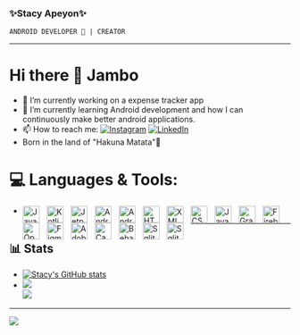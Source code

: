 ### ✨Stacy Apeyon✨

`ANDROID DEVELOPER 📱 | CREATOR` 

---
# Hi there 👋 Jambo


- 🔭 I’m currently working on a expense tracker app
- 🌱 I’m currently learning Android development and how I can continuously make better android applications.
- 📫 How to reach me:  [![Instagram](https://img.shields.io/badge/Instagram-%23E4405F.svg?logo=Instagram&logoColor=white)](https://instagram.com/lerampen_stacy) [![LinkedIn](https://img.shields.io/badge/LinkedIn-%230077B5.svg?logo=linkedin&logoColor=white)](https://linkedin.com/in/stacy-apeyon-) 
- Born in the land of "Hakuna Matata"🦁
  
# 💻 Languages & Tools:
-  <img align="left" alt="Java" width="30px" style="padding-right:10px;" src="https://cdn.jsdelivr.net/gh/devicons/devicon/icons/java/java-original.svg"/><img align="left" alt="Kotlin" width="30px" style="padding-right:10px;" src="https://cdn.jsdelivr.net/gh/devicons/devicon@latest/icons/kotlin/kotlin-original.svg"/> <img align="left" alt="Jetpack Compose" width="30px" style="padding-right:10px;" src="https://cdn.jsdelivr.net/gh/devicons/devicon@latest/icons/jetpackcompose/jetpackcompose-original.svg"/> <img align="left" alt="Android Studio" width="30px" style="padding-right:10px;" src="https://cdn.jsdelivr.net/gh/devicons/devicon/icons/androidstudio/androidstudio-original.svg"/> <img align="left" alt="Android" width="30px" style="padding-right:10px;" src="https://cdn.jsdelivr.net/gh/devicons/devicon/icons/android/android-plain-wordmark.svg"/> <img align="left" alt="HTML5" width="30px" style="padding-right:10px;" src="https://cdn.jsdelivr.net/gh/devicons/devicon/icons/html5/html5-original-wordmark.svg"/> <img align="left" alt="XML" width="30px" style="padding-right:10px;" src="https://cdn.jsdelivr.net/gh/devicons/devicon/icons/xml/xml-original.svg"/> <img align="left" alt="CSS" width="30px" style="padding-right:10px;" src="https://cdn.jsdelivr.net/gh/devicons/devicon/icons/css3/css3-original-wordmark.svg"/> <img align="left" alt="Javascript" width="30px" style="padding-right:10px;" src="https://cdn.jsdelivr.net/gh/devicons/devicon/icons/javascript/javascript-original.svg"/> <img align="left" alt="Gradle" width="30px" style="padding-right:10px;" src="https://cdn.jsdelivr.net/gh/devicons/devicon/icons/gradle/gradle-original.svg"/> <img align="left" alt="Firebase" width="30px" style="padding-right:10px;" src="https://cdn.jsdelivr.net/gh/devicons/devicon/icons/firebase/firebase-original-wordmark.svg"/> <img align="left" alt="Open CV" width="30px" style="padding-right:10px;" src="https://cdn.jsdelivr.net/gh/devicons/devicon/icons/opencv/opencv-original-wordmark.svg"/> <img align="left" alt="Figma" width="30px" style="padding-right:10px;" src="https://cdn.jsdelivr.net/gh/devicons/devicon/icons/figma/figma-original.svg"/> <img align="left" alt="Adobe XD" width="30px" style="padding-right:10px;" src="https://cdn.jsdelivr.net/gh/devicons/devicon/icons/xd/xd-original.svg"/> <img align="left" alt="Canva" width="30px" style="padding-right:10px;" src="https://cdn.jsdelivr.net/gh/devicons/devicon/icons/canva/canva-original.svg"/> <img align="left" alt="Behance" width="30px" style="padding-right:10px;" src="https://cdn.jsdelivr.net/gh/devicons/devicon/icons/behance/behance-original.svg"/> <img align="left" alt="Sqlite" width="30px" style="padding-right:10px;" src="https://cdn.jsdelivr.net/gh/devicons/devicon/icons/sqlite/sqlite-original.svg"/> <img align="left" alt="Sqlite" width="30px" style="padding-right:10px;" src="https://cdn.jsdelivr.net/gh/devicons/devicon/icons/mysql/mysql-original-wordmark.svg"/>
---

## 📊 Stats
- [![Stacy's GitHub stats](https://github-readme-stats.vercel.app/api?username=Lerampen&hide=contribs,prs&show_icons=true&theme=synthwave)](https://github.com/anuraghazra/github-readme-stats)
- ![](https://github-readme-streak-stats.herokuapp.com/?user=Lerampen&theme=dark&hide_border=false)<br/>
![](https://github-readme-stats.vercel.app/api/top-langs/?username=Lerampen&theme=dark&hide_border=false&include_all_commits=true&count_private=true&layout=compact)
---
[![](https://visitcount.itsvg.in/api?id=Lerampen&icon=0&color=5)](https://visitcount.itsvg.in)



